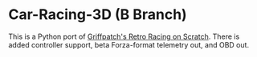 # Car-Racing-3D (B Branch)
This is a Python port of [Griffpatch's Retro Racing on Scratch](https://scratch.mit.edu/projects/26999060/). There is added controller support, beta Forza-format telemetry out, and OBD out.
